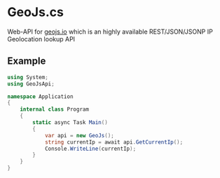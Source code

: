 # GeoJs.cs
Web-API for [geojs.io](https://www.geojs.io) which is an highly available REST/JSON/JSONP IP Geolocation lookup API

## Example
```cs
using System;
using GeoJsApi;

namespace Application
{
    internal class Program
    {
        static async Task Main()
        {
            var api = new GeoJs();
            string currentIp = await api.GetCurrentIp();
            Console.WriteLine(currentIp);
        }
    }
}
```
